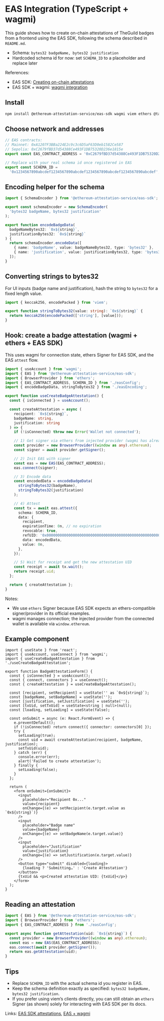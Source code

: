 # EAS Integration (TypeScript + wagmi)

This guide shows how to create on-chain attestations of TheGuild badges from a frontend using the EAS SDK, following the schema described in `README.md`.

- Schema: `bytes32 badgeName, bytes32 justification`
- Hardcoded schema id for now: set `SCHEMA_ID` to a placeholder and replace later

References:
- EAS SDK: [Creating on-chain attestations](https://docs.attest.org/docs/developer-tools/eas-sdk#creating-onchain-attestations)
- EAS SDK + wagmi: [wagmi integration](https://docs.attest.org/docs/developer-tools/sdk-wagmi)

## Install

```bash
npm install @ethereum-attestation-service/eas-sdk wagmi viem ethers @tanstack/react-query
```

## Choose network and addresses

```ts
// EAS contracts:
// Mainnet: 0xA1207F3BBa224E2c9c3c6D5aF63D0eb1582Ce587
// Sepolia: 0xC2679fBD37d54388Ce493F1DB75320D236e1815e
export const EAS_CONTRACT_ADDRESS = '0xC2679fBD37d54388Ce493F1DB75320D236e1815e'; // sepolia default for dev

// Replace with your real schema id once registered in EAS
export const SCHEMA_ID =
  '0x1234567890abcdef1234567890abcdef1234567890abcdef1234567890abcdef';
```

## Encoding helper for the schema

```ts
import { SchemaEncoder } from '@ethereum-attestation-service/eas-sdk';

export const schemaEncoder = new SchemaEncoder(
  'bytes32 badgeName, bytes32 justification'
);

export function encodeBadgeData(
  badgeNameBytes32: `0x${string}`,
  justificationBytes32: `0x${string}`
) {
  return schemaEncoder.encodeData([
    { name: 'badgeName', value: badgeNameBytes32, type: 'bytes32' },
    { name: 'justification', value: justificationBytes32, type: 'bytes32' },
  ]);
}
```

## Converting strings to bytes32

For UI inputs (badge name and justification), hash the string to `bytes32` for a fixed length value.

```ts
import { keccak256, encodePacked } from 'viem';

export function stringToBytes32(value: string): `0x${string}` {
  return keccak256(encodePacked(['string'], [value]));
}
```

## Hook: create a badge attestation (wagmi + ethers + EAS SDK)

This uses wagmi for connection state, ethers Signer for EAS SDK, and the EAS `attest` flow.

```ts
import { useAccount } from 'wagmi';
import { EAS } from '@ethereum-attestation-service/eas-sdk';
import { BrowserProvider } from 'ethers';
import { EAS_CONTRACT_ADDRESS, SCHEMA_ID } from './easConfig';
import { encodeBadgeData, stringToBytes32 } from './easEncoding';

export function useCreateBadgeAttestation() {
  const { isConnected } = useAccount();

  const createAttestation = async (
    recipient: `0x${string}`,
    badgeName: string,
    justification: string
  ) => {
    if (!isConnected) throw new Error('Wallet not connected');

    // 1) Get signer via ethers from injected provider (wagmi has already connected the wallet)
    const provider = new BrowserProvider((window as any).ethereum);
    const signer = await provider.getSigner();

    // 2) Init EAS with signer
    const eas = new EAS(EAS_CONTRACT_ADDRESS);
    eas.connect(signer);

    // 3) Encode data
    const encodedData = encodeBadgeData(
      stringToBytes32(badgeName),
      stringToBytes32(justification)
    );

    // 4) Attest
    const tx = await eas.attest({
      schema: SCHEMA_ID,
      data: {
        recipient,
        expirationTime: 0n, // no expiration
        revocable: true,
        refUID: '0x0000000000000000000000000000000000000000000000000000000000000000',
        data: encodedData,
        value: 0n,
      },
    });

    // 5) Wait for receipt and get the new attestation UID
    const receipt = await tx.wait();
    return receipt.uid;
  };

  return { createAttestation };
}
```

Notes:
- We use `ethers` Signer because EAS SDK expects an ethers-compatible signer/provider in its official examples.
- wagmi manages connection; the injected provider from the connected wallet is available via `window.ethereum`.

## Example component

```tsx
import { useState } from 'react';
import { useAccount, useConnect } from 'wagmi';
import { useCreateBadgeAttestation } from './useCreateBadgeAttestation';

export function BadgeAttestationForm() {
  const { isConnected } = useAccount();
  const { connect, connectors } = useConnect();
  const { createAttestation } = useCreateBadgeAttestation();

  const [recipient, setRecipient] = useState('' as `0x${string}`);
  const [badgeName, setBadgeName] = useState('');
  const [justification, setJustification] = useState('');
  const [txUid, setTxUid] = useState<string | null>(null);
  const [loading, setLoading] = useState(false);

  const onSubmit = async (e: React.FormEvent) => {
    e.preventDefault();
    if (!isConnected) return connect({ connector: connectors[0] });
    try {
      setLoading(true);
      const uid = await createAttestation(recipient, badgeName, justification);
      setTxUid(uid);
    } catch (err) {
      console.error(err);
      alert('Failed to create attestation');
    } finally {
      setLoading(false);
    }
  };

  return (
    <form onSubmit={onSubmit}>
      <input
        placeholder="Recipient 0x..."
        value={recipient}
        onChange={(e) => setRecipient(e.target.value as `0x${string}`)}
      />
      <input
        placeholder="Badge name"
        value={badgeName}
        onChange={(e) => setBadgeName(e.target.value)}
      />
      <input
        placeholder="Justification"
        value={justification}
        onChange={(e) => setJustification(e.target.value)}
      />
      <button type="submit" disabled={loading}>
        {loading ? 'Submitting…' : 'Create Attestation'}
      </button>
      {txUid && <p>Created attestation UID: {txUid}</p>}
    </form>
  );
}
```

## Reading an attestation

```ts
import { EAS } from '@ethereum-attestation-service/eas-sdk';
import { BrowserProvider } from 'ethers';
import { EAS_CONTRACT_ADDRESS } from './easConfig';

export async function getAttestation(uid: `0x${string}`) {
  const provider = new BrowserProvider((window as any).ethereum);
  const eas = new EAS(EAS_CONTRACT_ADDRESS);
  eas.connect(await provider.getSigner());
  return eas.getAttestation(uid);
}
```

## Tips

- Replace `SCHEMA_ID` with the actual schema id you register in EAS.
- Keep the schema definition exactly as specified: `bytes32 badgeName, bytes32 justification`.
- If you prefer using viem’s clients directly, you can still obtain an `ethers` Signer (as shown) solely for interacting with EAS SDK per its docs.

Links: [EAS SDK attestations](https://docs.attest.org/docs/developer-tools/eas-sdk#creating-onchain-attestations), [EAS + wagmi](https://docs.attest.org/docs/developer-tools/sdk-wagmi)


